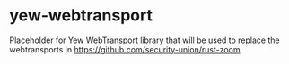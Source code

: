 # yew-webtransport

Placeholder for Yew WebTransport library that will be used to replace 
the webtransports in https://github.com/security-union/rust-zoom

